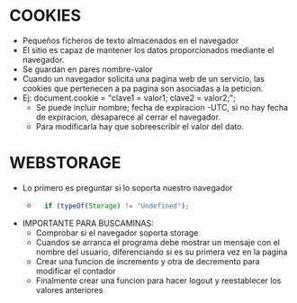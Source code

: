 # COOKIES
- Pequeños ficheros de texto almacenados en el navegador
- El sitio es capaz de mantener los datos proporcionados mediante el navegador.
- Se guardan en pares nombre-valor
- Cuando un navegador solicita una pagina web de un servicio, las cookies que pertenecen a pa pagina son asociadas a la peticion.
- Ej: document.cookie = "clave1 = valor1; clave2 = valor2;";
    - Se puede incluir nombre; fecha de expiracion -UTC, si no hay fecha de expiracion, desaparece al cerrar el navegador.
    - Para modificarla hay que sobreescribir el valor del dato.

# WEBSTORAGE
- Lo primero es preguntar si lo soporta nuestro navegador
    - ```javascript
        if (typeOf(Storage) != "Undefined");
        ```
- IMPORTANTE PARA BUSCAMINAS:
    - Comprobar si el navegador soporta storage
    - Cuandos se arranca el programa debe mostrar un mensaje con el nombre del usuario, diferenciando si es su primera vez en la pagina
    - Crear una funcion de incremento y otra de decremento para modificar el contador
    - Finalmente crear una funcion para hacer logout y reestablecer los valores anteriores